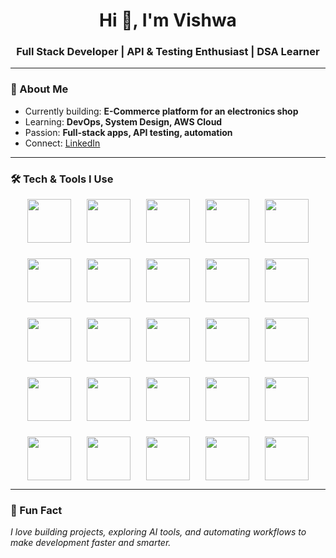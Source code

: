 <h1 align="center">Hi 👋, I'm Vishwa</h1>
<h3 align="center">Full Stack Developer | API & Testing Enthusiast | DSA Learner</h3>

---

### 🚀 About Me  
- Currently building: **E-Commerce platform for an electronics shop**  
- Learning: **DevOps, System Design, AWS Cloud**  
- Passion: **Full-stack apps, API testing, automation**  
- Connect: [LinkedIn](https://linkedin.com/in/vishwa-s-552247259)

---

### 🛠️ Tech & Tools I Use  

<p align="center" style="display: flex; flex-wrap: wrap; gap: 25px; justify-content: center;">

  <!-- Languages -->
  <a href="https://developer.mozilla.org/en-US/docs/Web/HTML" target="_blank" rel="noopener noreferrer">
    <img src="https://cdn.jsdelivr.net/gh/devicons/devicon/icons/html5/html5-original.svg" height="70" width="70" />
  </a>
  <a href="https://developer.mozilla.org/en-US/docs/Web/CSS" target="_blank" rel="noopener noreferrer">
    <img src="https://cdn.jsdelivr.net/gh/devicons/devicon/icons/css3/css3-original.svg" height="70" width="70" />
  </a>
  <a href="https://developer.mozilla.org/en-US/docs/Web/JavaScript" target="_blank" rel="noopener noreferrer">
    <img src="https://cdn.jsdelivr.net/gh/devicons/devicon/icons/javascript/javascript-original.svg" height="70" width="70" />
  </a>
  <a href="https://www.oracle.com/java/" target="_blank" rel="noopener noreferrer">
    <img src="https://cdn.jsdelivr.net/gh/devicons/devicon/icons/java/java-original.svg" height="70" width="70" />
  </a>
  <a href="https://en.wikipedia.org/wiki/C_(programming_language)" target="_blank" rel="noopener noreferrer">
    <img src="https://cdn.jsdelivr.net/gh/devicons/devicon/icons/c/c-original.svg" height="70" width="70" />
  </a>

  <!-- Frameworks -->
  <a href="https://react.dev/" target="_blank" rel="noopener noreferrer">
    <img src="https://cdn.jsdelivr.net/gh/devicons/devicon/icons/react/react-original.svg" height="70" width="70" />
  </a>
  <a href="https://nodejs.org/" target="_blank" rel="noopener noreferrer">
    <img src="https://cdn.jsdelivr.net/gh/devicons/devicon/icons/nodejs/nodejs-original.svg" height="70" width="70" />
  </a>
  <a href="https://expressjs.com/" target="_blank" rel="noopener noreferrer">
    <img src="https://cdn.jsdelivr.net/gh/devicons/devicon/icons/express/express-original.svg" height="70" width="70" />
  </a>
  <a href="https://getbootstrap.com/" target="_blank" rel="noopener noreferrer">
    <img src="https://cdn.jsdelivr.net/gh/devicons/devicon/icons/bootstrap/bootstrap-original.svg" height="70" width="70" />
  </a>
  <a href="https://tailwindcss.com/" target="_blank" rel="noopener noreferrer">
    <img src="https://cdn.jsdelivr.net/gh/devicons/devicon/icons/tailwindcss/tailwindcss-plain.svg" height="70" width="70" />
  </a>

  <!-- Databases & Cloud -->
  <a href="https://www.mongodb.com/" target="_blank" rel="noopener noreferrer">
    <img src="https://cdn.jsdelivr.net/gh/devicons/devicon/icons/mongodb/mongodb-original.svg" height="70" width="70" />
  </a>
  <a href="https://www.mysql.com/" target="_blank" rel="noopener noreferrer">
    <img src="https://cdn.jsdelivr.net/gh/devicons/devicon/icons/mysql/mysql-original.svg" height="70" width="70" />
  </a>
  <a href="https://aws.amazon.com/" target="_blank" rel="noopener noreferrer">
    <img src="https://cdn.jsdelivr.net/gh/devicons/devicon/icons/amazonwebservices/amazonwebservices-original.svg" height="70" width="70" />
  </a>

  <!-- Tools -->
  <a href="https://code.visualstudio.com/" target="_blank" rel="noopener noreferrer">
    <img src="https://cdn.jsdelivr.net/gh/devicons/devicon/icons/vscode/vscode-original.svg" height="70" width="70" />
  </a>
  <a href="https://git-scm.com/" target="_blank" rel="noopener noreferrer">
    <img src="https://cdn.jsdelivr.net/gh/devicons/devicon/icons/git/git-original.svg" height="70" width="70" />
  </a>
  <a href="https://github.com/" target="_blank" rel="noopener noreferrer">
    <img src="https://cdn.jsdelivr.net/gh/devicons/devicon/icons/github/github-original.svg" height="70" width="70" />
  </a>
  <a href="https://unity.com/" target="_blank" rel="noopener noreferrer">
    <img src="https://cdn.jsdelivr.net/gh/devicons/devicon/icons/unity/unity-original.svg" height="70" width="70" />
  </a>
  <a href="https://www.postman.com/" target="_blank" rel="noopener noreferrer">
    <img src="https://seeklogo.com/images/P/postman-logo-0087CA0D15-seeklogo.com.png" height="70" width="70" />
  </a>

  <!-- Browsers -->
  <a href="https://www.google.com/chrome/" target="_blank" rel="noopener noreferrer">
    <img src="https://img.icons8.com/color/512/chrome.png" height="70" width="70" />
  </a>
  <a href="https://www.mozilla.org/firefox/" target="_blank" rel="noopener noreferrer">
    <img src="https://img.icons8.com/color/512/firefox.png" height="70" width="70" />
  </a>
  <a href="https://www.microsoft.com/edge" target="_blank" rel="noopener noreferrer">
    <img src="https://img.icons8.com/color/512/ms-edge-new.png" height="70" width="70" />
  </a>

  <!-- AI Tools -->
  <a href="https://openai.com/chatgpt" target="_blank" rel="noopener noreferrer">
    <img src="https://upload.wikimedia.org/wikipedia/commons/0/04/ChatGPT_logo.svg" height="70" width="70" />
  </a>
  <a href="https://www.perplexity.ai/" target="_blank" rel="noopener noreferrer">
    <img src="https://seeklogo.com/images/P/perplexity-ai-logo-5D1B3D88C3-seeklogo.com.png" height="70" width="70" />
  </a>
  <a href="https://cursor.sh/" target="_blank" rel="noopener noreferrer">
    <img src="https://seeklogo.com/images/C/cursor-ai-logo-22C93E56DD-seeklogo.com.png" height="70" width="70" />
  </a>
  <a href="https://lovable.dev/" target="_blank" rel="noopener noreferrer">
    <img src="https://seeklogo.com/images/L/lovable-logo-6617E1C2F0-seeklogo.com.png" height="70" width="70" />
  </a>

</p>

---

### 🎯 Fun Fact  
*I love building projects, exploring AI tools, and automating workflows to make development faster and smarter.*
